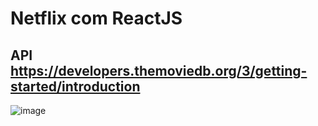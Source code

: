 # Netflix com ReactJS
## API https://developers.themoviedb.org/3/getting-started/introduction

![image](https://user-images.githubusercontent.com/38158538/131186037-b6fbfc77-2688-4e01-968c-36b4e4a50857.png)

